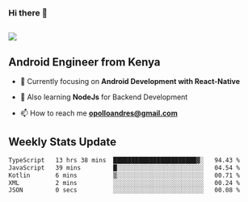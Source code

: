 ### Hi there 👋
<h2 align="left"><img src="https://readme-typing-svg.herokuapp.com?color=000000&lines=I'm+Andrew+Opollo😊;Welcome+to+my+Github😜"> </h2>

## Android Engineer from Kenya


- 🌱 Currently focusing on **Android Development with React-Native**

- 🔭 Also learning **NodeJs** for Backend Development

- 📫 How to reach me **opolloandres@gmail.com**


## Weekly Stats Update
<!--START_SECTION:waka-->

```txt
TypeScript   13 hrs 38 mins  ███████████████████████▓░   94.43 %
JavaScript   39 mins         █░░░░░░░░░░░░░░░░░░░░░░░░   04.54 %
Kotlin       6 mins          ▒░░░░░░░░░░░░░░░░░░░░░░░░   00.71 %
XML          2 mins          ░░░░░░░░░░░░░░░░░░░░░░░░░   00.24 %
JSON         0 secs          ░░░░░░░░░░░░░░░░░░░░░░░░░   00.08 %
```

<!--END_SECTION:waka-->



